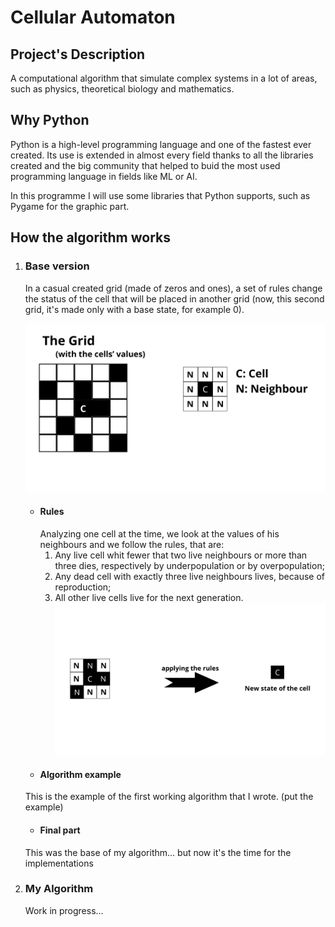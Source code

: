 # Cellular Automaton 
## Project's Description
A computational algorithm that simulate complex systems in a lot of areas, such as physics, theoretical biology and mathematics.
## Why Python
Python is a high-level programming language and one of the fastest ever created. Its use is extended in almost every field thanks to all the libraries created and the big community that helped to buid the most used programming language in fields like ML or AI.

In this programme I will use some libraries that Python supports, such as Pygame for the graphic part.
## How the algorithm works
1. ### Base version 
    In a casual created grid (made of zeros and ones), a set of rules change the status of the cell that will be placed in another grid (now, this second grid, it's made only with a base state, for example 0).
    
    ![Example of a 5x5 px grid and the analyzed part of the algorithm](2.png)
    * #### Rules
        Analyzing one cell at the time, we look at the values of his neighbours and we follow the rules, that are:
        1. Any live cell whit fewer that two live neighbours or more than three dies, respectively by underpopulation or by overpopulation;
        2. Any dead cell with exactly three live neighbours lives, because of reproduction;
        3. All other live cells live for the next generation.
        ![The application of the rules](1.png)
    * #### Algorithm example
    This is the example of the first working algorithm that I wrote. (put the example)
    * #### Final part
    This was the base of my algorithm... but now it's the time for the implementations
2. ### My Algorithm
    Work in progress...
